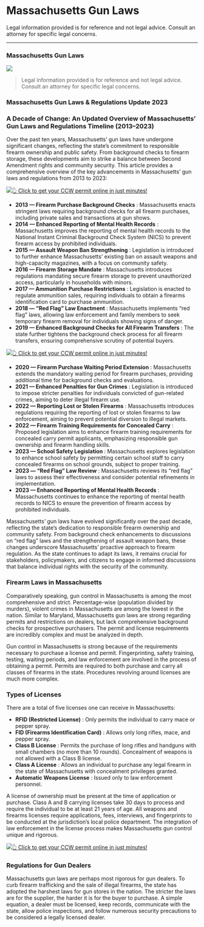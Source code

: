 # Massachusetts Gun Laws

Legal information provided is for reference and not legal advice. Consult an attorney for specific legal concerns. 

* * *

### Massachusetts Gun Laws

![](https://cdn-images-1.medium.com/max/1200/1*ZNSYCX4qY4YX-kOB_djetw.png)

> Legal information provided is for reference and not legal advice. Consult an attorney for specific legal concerns.

### Massachusetts Gun Laws & Regulations Update 2023

### A Decade of Change: An Updated Overview of Massachusetts’ Gun Laws and Regulations Timeline (2013–2023)

Over the past ten years, Massachusetts’ gun laws have undergone significant changes, reflecting the state’s commitment to responsible firearm ownership and public safety. From background checks to firearm storage, these developments aim to strike a balance between Second Amendment rights and community security. This article provides a comprehensive overview of the key advancements in Massachusetts’ gun laws and regulations from 2013 to 2023:

[![](https://cdn-images-1.medium.com/max/1200/1*aCmvRhaa5Xjz4zDZxHzAjg.png)](https://sndn.toserp.ly/ccw)[👆 Click to get your CCW permit online in just minutes!](https://sndn.toserp.ly/ccw)

  * **2013 — Firearm Purchase Background Checks** : Massachusetts enacts stringent laws requiring background checks for all firearm purchases, including private sales and transactions at gun shows.
  * **2014 — Enhanced Reporting of Mental Health Records** : Massachusetts improves the reporting of mental health records to the National Instant Criminal Background Check System (NICS) to prevent firearm access by prohibited individuals.
  * **2015 — Assault Weapon Ban Strengthening** : Legislation is introduced to further enhance Massachusetts’ existing ban on assault weapons and high-capacity magazines, with a focus on community safety.
  * **2016 — Firearm Storage Mandate** : Massachusetts introduces regulations mandating secure firearm storage to prevent unauthorized access, particularly in households with minors.
  * **2017 — Ammunition Purchase Restrictions** : Legislation is enacted to regulate ammunition sales, requiring individuals to obtain a firearms identification card to purchase ammunition.
  * **2018 — “Red Flag” Law Enactment** : Massachusetts implements “red flag” laws, allowing law enforcement and family members to seek temporary firearm removal for individuals showing signs of danger.
  * **2019 — Enhanced Background Checks for All Firearm Transfers** : The state further tightens the background check process for all firearm transfers, ensuring comprehensive scrutiny of potential buyers.


[![](https://cdn-images-1.medium.com/max/1200/1*TMCVgNoKp2NAtvLSAMkaJg.png)](https://sndn.toserp.ly/ccw)[👆 Click to get your CCW permit online in just minutes!](https://sndn.toserp.ly/ccw)

  * **2020 — Firearm Purchase Waiting Period Extension** : Massachusetts extends the mandatory waiting period for firearm purchases, providing additional time for background checks and evaluations.
  * **2021 — Enhanced Penalties for Gun Crimes** : Legislation is introduced to impose stricter penalties for individuals convicted of gun-related crimes, aiming to deter illegal firearm use.
  * **2022 — Reporting Lost or Stolen Firearms** : Massachusetts introduces regulations requiring the reporting of lost or stolen firearms to law enforcement, aiming to prevent potential diversion to illegal markets.
  * **2022 — Firearm Training Requirements for Concealed Carry** : Proposed legislation aims to enhance firearm training requirements for concealed carry permit applicants, emphasizing responsible gun ownership and firearm handling skills.
  * **2023 — School Safety Legislation** : Massachusetts explores legislation to enhance school safety by permitting certain school staff to carry concealed firearms on school grounds, subject to proper training.
  * **2023 — “Red Flag” Law Review** : Massachusetts reviews its “red flag” laws to assess their effectiveness and consider potential refinements in implementation.
  * **2023 — Enhanced Reporting of Mental Health Records** : Massachusetts continues to enhance the reporting of mental health records to NICS to ensure the prevention of firearm access by prohibited individuals.



Massachusetts’ gun laws have evolved significantly over the past decade, reflecting the state’s dedication to responsible firearm ownership and community safety. From background check enhancements to discussions on “red flag” laws and the strengthening of assault weapon bans, these changes underscore Massachusetts’ proactive approach to firearm regulation. As the state continues to adapt its laws, it remains crucial for stakeholders, policymakers, and citizens to engage in informed discussions that balance individual rights with the security of the community.

### Firearm Laws in Massachusetts

Comparatively speaking, gun control in Massachusetts is among the most comprehensive and strict. Percentage-wise (population divided by murders), violent crimes in Massachusetts are among the lowest in the nation. Similar to Maryland, Massachusetts gun laws are strong regarding permits and restrictions on dealers, but lack comprehensive background checks for prospective purchasers. The permit and license requirements are incredibly complex and must be analyzed in depth.

Gun control in Massachusetts is strong because of the requirements necessary to purchase a license and permit. Fingerprinting, safety training, testing, waiting periods, and law enforcement are involved in the process of obtaining a permit. Permits are required to both purchase and carry all classes of firearms in the state. Procedures revolving around licenses are much more complex.

### Types of Licenses

There are a total of five licenses one can receive in Massachusetts:

  * **RFID (Restricted License)** : Only permits the individual to carry mace or pepper spray.
  * **FID (Firearms Identification Card)** : Allows only long rifles, mace, and pepper spray.
  * **Class B License** : Permits the purchase of long rifles and handguns with small chambers (no more than 10 rounds). Concealment of weapons is not allowed with a Class B license.
  * **Class A License** : Allows an individual to purchase any legal firearm in the state of Massachusetts with concealment privileges granted.
  * **Automatic Weapons License** : Issued only to law enforcement personnel.



A license of ownership must be present at the time of application or purchase. Class A and B carrying licenses take 30 days to process and require the individual to be at least 21 years of age. All weapons and firearms licenses require applications, fees, interviews, and fingerprints to be conducted at the jurisdiction’s local police department. The integration of law enforcement in the license process makes Massachusetts gun control unique and rigorous.

[![](https://cdn-images-1.medium.com/max/1200/1*UmVcdbz7GlGdNVJMx2tkag.png)](https://sndn.toserp.ly/ccw)[👆 Click to get your CCW permit online in just minutes!](https://sndn.toserp.ly/ccw)

### Regulations for Gun Dealers

Massachusetts gun laws are perhaps most rigorous for gun dealers. To curb firearm trafficking and the sale of illegal firearms, the state has adopted the harshest laws for gun stores in the nation. The stricter the laws are for the supplier, the harder it is for the buyer to purchase. A simple equation, a dealer must be licensed, keep records, communicate with the state, allow police inspections, and follow numerous security precautions to be considered a legally licensed dealer.

